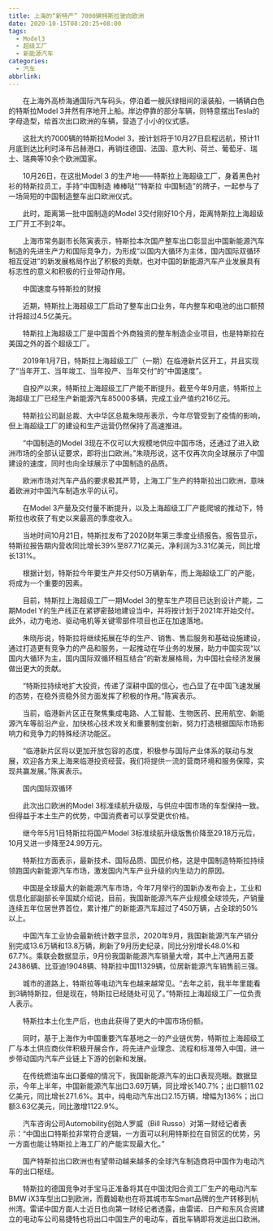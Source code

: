 ```yaml
---
title: 上海的“新特产” 7000辆特斯拉驶向欧洲
date: 2020-10-15T08:20:25+08:00
tags:
  - Model3
  - 超级工厂
  - 新能源汽车
categories:
  - 汽车
abbrlink:
---
```


　　在上海外高桥海通国际汽车码头，停泊着一艘灰绿相间的滚装船，一辆辆白色的特斯拉Model 3井然有序地开上船。岸边停靠的部分车辆，则特意摆出Tesla的字母造型，给首次出口欧洲的车辆，营造了小小的仪式感。

　　这批大约7000辆的特斯拉Model 3，按计划将于10月27日启程远航，预计11月底到达比利时泽布吕赫港口，再销往德国、法国、意大利、荷兰、葡萄牙、瑞士、瑞典等10余个欧洲国家。

　　10月26日，在这批Model 3 的生产地——特斯拉上海超级工厂，身着黑色衬衫的特斯拉员工，手持“中国制造 棒棒哒”“特斯拉 中国制造”的牌子，一起参与了一场简短的中国制造整车出口欧洲仪式。

　　此时，距离第一批中国制造的Model 3交付刚好10个月，距离特斯拉上海超级工厂开工不到2年。

　　上海市常务副市长陈寅表示，特斯拉本次国产整车出口彰显出中国新能源汽车制造的先进生产力和国际竞争力，为形成“以国内大循环为主体，国内国际双循环相互促进”的新发展格局作出了积极的贡献，也对中国的新能源汽车产业发展具有标志性的意义和积极的行业带动作用。

　　中国速度与特斯拉的财报

　　近期，特斯拉上海超级工厂启动了整车出口业务，年内整车和电池的出口额预计将超过4.5亿美元。

　　特斯拉上海超级工厂是中国首个外商独资的整车制造企业项目，也是特斯拉在美国之外的首个超级工厂。

　　2019年1月7日，特斯拉上海超级工厂（一期）在临港新片区开工，并且实现了“当年开工、当年竣工、当年投产、当年交付”的“中国速度”。

　　自投产以来，特斯拉上海超级工厂产能不断提升。截至今年9月底，特斯拉上海超级工厂已经生产新能源汽车85000多辆，完成工业产值约216亿元。

　　特斯拉公司副总裁、大中华区总裁朱晓彤表示，今年尽管受到了疫情的影响，但上海超级工厂的建设和生产运营仍然保持了高速推进。

　　“中国制造的Model 3现在不仅可以大规模地供应中国市场，还通过了进入欧洲市场的全部认证要求，即将出口欧洲。”朱晓彤说，这不仅再次向全球展示了中国建设的速度，同时也向全球展示了中国制造的品质。

　　欧洲市场对汽车产品的要求极其严苛，上海工厂生产的特斯拉出口欧洲，意味着欧洲对中国汽车制造水平的认可。

　　在Model 3产量及交付量不断提升，以及上海超级工厂产能爬坡的推动下，特斯拉也收获了有史以来最高的季度收入。

　　当地时间10月21日，特斯拉发布了2020财年第三季度业绩报告。报告显示，特斯拉报告期内营收同比增长39%至87.71亿美元，净利润为3.31亿美元，同比增长131%。

　　根据计划，特斯拉今年要生产并交付50万辆新车，而上海超级工厂的产能，将成为一个重要的因素。

　　目前，特斯拉上海超级工厂一期Model 3的整车生产项目已达到设计产能，二期Model Y的生产线正在紧锣密鼓地建设当中，并将按计划于2021年开始交付。此外，动力电池、驱动电机等关键零部件项目也正在加速落地。

　　朱晓彤说，特斯拉将继续拓展在华的生产、销售、售后服务和基础设施建设，通过打造更有竞争力的产品和服务，一起推动在华业务的发展，助力中国实现“以国内大循环为主，国内国际双循环相互结合”的新发展格局，为中国社会经济发展做出更大的贡献。

　　“特斯拉持续地扩大投资，传递了深耕中国的信心，也凸显了在中国飞速发展的态势，在稳外资稳外贸方面发挥了积极的作用。”陈寅表示。

　　当前，临港新片区正在聚焦集成电路、人工智能、生物医药、民用航空、新能源汽车等前沿产业，加快核心技术攻关和重要制度创新，努力打造根据国际市场影响力和竞争力的特殊经济功能区。

　　“临港新片区将以更加开放包容的态度，积极参与国际产业体系的联动与发展，欢迎各方来上海来临港投资经营。我们将提供一流的营商环境和服务保障，实现共赢发展。”陈寅表示。

　　国内国际双循环

　　此次出口欧洲的Model 3标准续航升级版，与供应中国市场的车型保持一致。但得益于本土生产的优势，中国消费者可以享受更优价格。

　　继今年5月1日特斯拉将国产Model 3标准续航升级版售价降至29.18万元后，10月又进一步降至24.99万元。

　　特斯拉方面表示，最新技术、国际品质、国民价格，这是中国制造特斯拉持续领跑国内新能源汽车市场，激发国内汽车产业升级的内生动力的原因。

　　中国是全球最大的新能源汽车市场，今年7月举行的国新办发布会上，工业和信息化部副部长辛国斌介绍说，目前，我国新能源汽车产业规模全球领先，产销量连续五年位居世界首位，累计推广的新能源汽车超过了450万辆，占全球的50%以上。

　　中国汽车工业协会最新统计数字显示，2020年9月，我国新能源汽车产销分别完成13.6万辆和13.8万辆，刷新了9月历史纪录，同比分别增长48.0%和67.7%。乘联会数据显示，9月份我国新能源汽车销量大增，其中上汽通用五菱24386辆、比亚迪19048辆、特斯拉中国11329辆，位居新能源汽车销售前三强。

　　城市的道路上，特斯拉等电动汽车也越来越常见。“去年之前，我半年里能看到3辆特斯拉，但是现在，特斯拉已经随处可见了。”特斯拉上海超级工厂一位负责人表示。

　　特斯拉本土化生产后，也由此获得了更大的中国市场份额。

　　同时，基于上海作为中国重要汽车基地之一的产业链优势，特斯拉上海超级工厂与本土供应商伙伴积极开展合作，将先进产业理念、流程和标准带入中国，进一步带动国内汽车产业链上下游的创新和发展。

　　在传统燃油车出口萎缩的情况下，我国新能源汽车的出口表现亮眼。数据显示，今年上半年，中国新能源汽车出口3.69万辆，同比增长140.7%；出口额11.02亿美元，同比增长271.6%。其中，纯电动汽车出口2.15万辆，增幅为136%；出口额3.63亿美元，同比激增1122.9%。

　　汽车咨询公司Automobility创始人罗威（Bill Russo）对第一财经记者表示：“中国出口特斯拉非常符合逻辑，一方面可以利用特斯拉在自贸区的优势，另一方面也能让特斯拉上海工厂的产能实现最大化。”

　　国产特斯拉出口欧洲也有望带动越来越多的全球汽车制造商将中国作为电动汽车的出口枢纽。

　　特斯拉的德国竞争对手宝马正准备将其在中国沈阳合资工厂生产的电动汽车BMW iX3车型出口到欧洲，而戴姆勒也在将其城市车Smart品牌的生产转移到杭州湾。雷诺中国方面人士近日也向第一财经记者透露，由雷诺、日产和东风合资建立的电动车公司易捷特也将出口中国生产的电动车，首批车辆即将发运出口欧洲。
